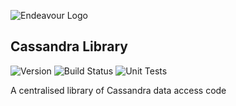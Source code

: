 ![Endeavour Logo](http://www.endeavourhealth.org/github/logo-text-left-cropped.png)

## Cassandra Library
![Version](https://s3.eu-west-2.amazonaws.com/endeavour-codebuild/badges/cassandra/version.svg)
![Build Status](https://s3.eu-west-2.amazonaws.com/endeavour-codebuild/badges/cassandra/build.svg)
![Unit Tests](https://s3.eu-west-2.amazonaws.com/endeavour-codebuild/badges/cassandra/unit-test.svg)

A centralised library of Cassandra data access code